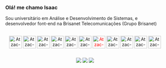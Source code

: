 ### Olá! me chamo Isaac
Sou universitário em Análise e Desenvolvimento de Sistemas, e desenvolvedor font-end na Brisanet Telecomunicações (Grupo Brisanet)

<!-- <div align="center">
  <a href="https://github.com/atzac">
  <img height="180em" src="https://github-readme-stats.vercel.app/api?username=atzac&show_icons=true&theme=dark&include_all_commits=true&count_private=true"/>
  <img height="180em" src="https://github-readme-stats.vercel.app/api/top-langs/?username=atzac&layout=compact&langs_count=7&theme=dark"/>
</div> -->
<div style="display: inline_block" align="center"><br>
  <img align="center" alt="Atzac-HTML" height="40" width="40" src="https://skillicons.dev/icons?i=html">
  <img align="center" alt="Atzac-CSS" height="40" width="40" src="https://skillicons.dev/icons?i=css">
  <img align="center" alt="Atzac-Js" height="40" width="40" src="https://skillicons.dev/icons?i=js">
  <img align="center" alt="Atzac-React" height="40" width="40" src="https://skillicons.dev/icons?i=ts">
  <img align="center" alt="Atzac-React" height="40" width="40" src="https://skillicons.dev/icons?i=react">
  <img align="center" alt="Atzac-React-Native" height="40" width="40" src="https://skillicons.dev/icons?i=react">
  <img align="center" alt="Atzac-Angular" height="40" width="40" src="https://skillicons.dev/icons?i=angular" style="color: red" >
  <img align="center" alt="Atzac-CSS" height="40" width="40" src="https://skillicons.dev/icons?i=sass">
  <img align="center" alt="Atzac-Git" height="40" width="40" src="https://skillicons.dev/icons?i=git">
  <img align="center" alt="Atzac-Git" height="40" width="40" src="https://skillicons.dev/icons?i=github">
  <img align="center" alt="Atzac-Git" height="40" width="40" src="https://skillicons.dev/icons?i=figma">
</div>

  
  ##
 
<div align="center"> 
  <a href="https://www.instagram.com/isaacquidute/" target="_blank"><img src="https://img.shields.io/badge/-Instagram-%23E4405F?style=for-the-badge&logo=instagram&logoColor=white" target="_blank"></a> 
  <a href = "mailto:isaacquidutemelo16@gmail.com"><img src="https://img.shields.io/badge/-Gmail-%23333?style=for-the-badge&logo=gmail&logoColor=white" target="_blank"></a>
  <a href="https://www.linkedin.com/in/isaac-quidute-458952209/" target="_blank"><img src="https://img.shields.io/badge/-LinkedIn-%230077B5?style=for-the-badge&logo=linkedin&logoColor=white" target="_blank"></a> 
</div>

